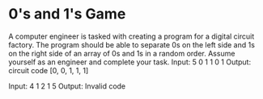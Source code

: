 # 0's and 1's Game
A computer engineer is tasked with creating a program for a digital circuit factory. The program should be able to separate 0s on the left side and 1s on the right side of an array of 0s and 1s in a random order. Assume yourself as an engineer and complete your task.
Input:  5
        0 1 1 0 1
Output: circuit code
        [0, 0, 1, 1, 1]

Input:  4
        1 2 1 5
Output: Invalid code

